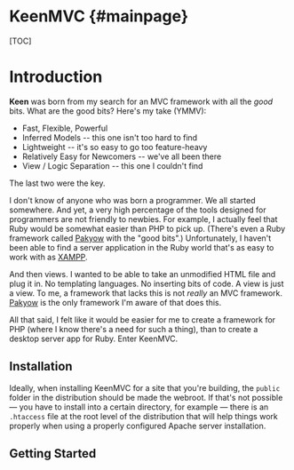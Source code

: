# KeenMVC           {#mainpage}

[TOC]

# Introduction

**Keen** was born from my search for an MVC framework with all the *good* bits.  What are the good bits?  Here's my take (YMMV):

* Fast, Flexible, Powerful
* Inferred Models -- this one isn't too hard to find
* Lightweight -- it's so easy to go too feature-heavy
* Relatively Easy for Newcomers -- we've all been there
* View / Logic Separation  -- this one I couldn't find

The last two were the key.

I don't know of anyone who was born a programmer. We all started somewhere. And yet, a very high percentage of the tools designed for programmers are not friendly to newbies. For example, I actually feel that Ruby would be somewhat easier than PHP to pick up. (There's even a Ruby framework called [Pakyow](https://www.pakyow.org/) with the "good bits".) Unfortunately, I haven't been able to find a server application in the Ruby world that's as easy to work with as [XAMPP](https://www.apachefriends.org/index.html).


And then views. I wanted to be able to take an unmodified HTML file and plug it in. No templating languages. No inserting bits of code. A view is just a view. To me, a framework that lacks this is not *really* an MVC framework. [Pakyow](https://www.pakyow.org/) is the only framework I'm aware of that does this.

All that said, I felt like it would be easier for me to create a framework for PHP (where I know there's a need for such a thing),  than to create a desktop server app for Ruby. Enter KeenMVC.

## Installation

Ideally, when installing KeenMVC for a site that you're building, the `public` folder in the distribution should be made the webroot. If that's not possible &mdash; you have to install into a certain directory, for example &mdash; there is an `.htaccess` file at the root level of the distribution that will help things work properly when using a properly configured Apache server installation.

## Getting Started
